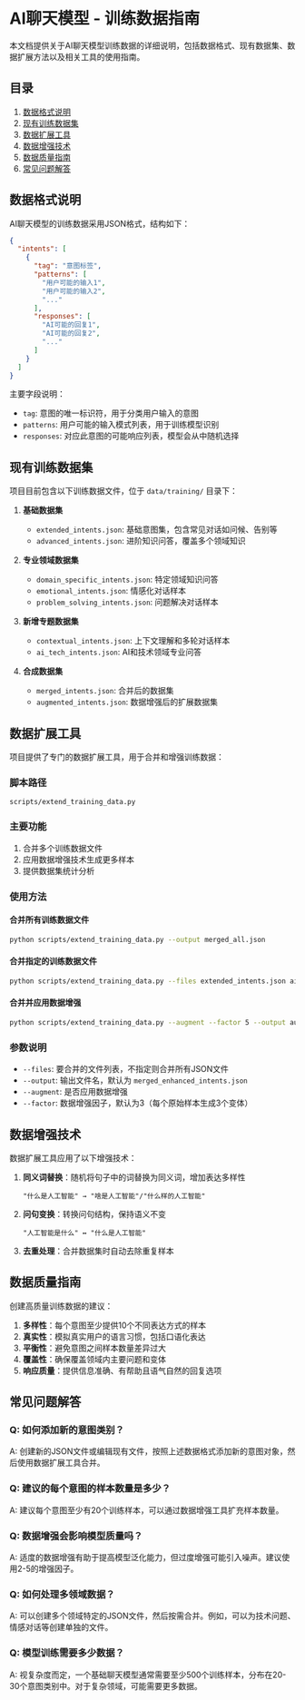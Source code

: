 # AI聊天模型 - 训练数据指南

本文档提供关于AI聊天模型训练数据的详细说明，包括数据格式、现有数据集、数据扩展方法以及相关工具的使用指南。

## 目录

1. [数据格式说明](#数据格式说明)
2. [现有训练数据集](#现有训练数据集)
3. [数据扩展工具](#数据扩展工具)
4. [数据增强技术](#数据增强技术)
5. [数据质量指南](#数据质量指南)
6. [常见问题解答](#常见问题解答)

## 数据格式说明

AI聊天模型的训练数据采用JSON格式，结构如下：

```json
{
  "intents": [
    {
      "tag": "意图标签",
      "patterns": [
        "用户可能的输入1",
        "用户可能的输入2",
        "..."
      ],
      "responses": [
        "AI可能的回复1",
        "AI可能的回复2",
        "..."
      ]
    }
  ]
}
```

主要字段说明：
- `tag`: 意图的唯一标识符，用于分类用户输入的意图
- `patterns`: 用户可能的输入模式列表，用于训练模型识别
- `responses`: 对应此意图的可能响应列表，模型会从中随机选择

## 现有训练数据集

项目目前包含以下训练数据文件，位于 `data/training/` 目录下：

1. **基础数据集**
   - `extended_intents.json`: 基础意图集，包含常见对话如问候、告别等
   - `advanced_intents.json`: 进阶知识问答，覆盖多个领域知识

2. **专业领域数据集**
   - `domain_specific_intents.json`: 特定领域知识问答
   - `emotional_intents.json`: 情感化对话样本
   - `problem_solving_intents.json`: 问题解决对话样本

3. **新增专题数据集**
   - `contextual_intents.json`: 上下文理解和多轮对话样本
   - `ai_tech_intents.json`: AI和技术领域专业问答

4. **合成数据集**
   - `merged_intents.json`: 合并后的数据集
   - `augmented_intents.json`: 数据增强后的扩展数据集

## 数据扩展工具

项目提供了专门的数据扩展工具，用于合并和增强训练数据：

### 脚本路径
```
scripts/extend_training_data.py
```

### 主要功能
1. 合并多个训练数据文件
2. 应用数据增强技术生成更多样本
3. 提供数据集统计分析

### 使用方法

#### 合并所有训练数据文件

```bash
python scripts/extend_training_data.py --output merged_all.json
```

#### 合并指定的训练数据文件

```bash
python scripts/extend_training_data.py --files extended_intents.json ai_tech_intents.json --output merged_tech.json
```

#### 合并并应用数据增强

```bash
python scripts/extend_training_data.py --augment --factor 5 --output augmented_intents.json
```

### 参数说明

- `--files`: 要合并的文件列表，不指定则合并所有JSON文件
- `--output`: 输出文件名，默认为 `merged_enhanced_intents.json`
- `--augment`: 是否应用数据增强
- `--factor`: 数据增强因子，默认为3（每个原始样本生成3个变体）

## 数据增强技术

数据扩展工具应用了以下增强技术：

1. **同义词替换**：随机将句子中的词替换为同义词，增加表达多样性
   ```
   "什么是人工智能" → "啥是人工智能"/"什么样的人工智能"
   ```

2. **问句变换**：转换问句结构，保持语义不变
   ```
   "人工智能是什么" ↔ "什么是人工智能"
   ```

3. **去重处理**：合并数据集时自动去除重复样本

## 数据质量指南

创建高质量训练数据的建议：

1. **多样性**：每个意图至少提供10个不同表达方式的样本
2. **真实性**：模拟真实用户的语言习惯，包括口语化表达
3. **平衡性**：避免意图之间样本数量差异过大
4. **覆盖性**：确保覆盖领域内主要问题和变体
5. **响应质量**：提供信息准确、有帮助且语气自然的回复选项

## 常见问题解答

### Q: 如何添加新的意图类别？

A: 创建新的JSON文件或编辑现有文件，按照上述数据格式添加新的意图对象，然后使用数据扩展工具合并。

### Q: 建议的每个意图的样本数量是多少？

A: 建议每个意图至少有20个训练样本，可以通过数据增强工具扩充样本数量。

### Q: 数据增强会影响模型质量吗？

A: 适度的数据增强有助于提高模型泛化能力，但过度增强可能引入噪声。建议使用2-5的增强因子。

### Q: 如何处理多领域数据？

A: 可以创建多个领域特定的JSON文件，然后按需合并。例如，可以为技术问题、情感对话等创建单独的文件。

### Q: 模型训练需要多少数据？

A: 视复杂度而定，一个基础聊天模型通常需要至少500个训练样本，分布在20-30个意图类别中。对于复杂领域，可能需要更多数据。 